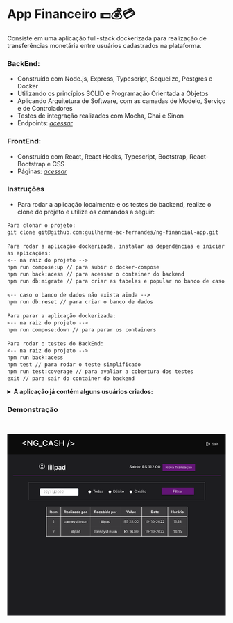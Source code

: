 # App Financeiro 💵💰💳

Consiste em uma aplicação full-stack dockerizada para realização de transferências monetária entre usuários cadastrados na plataforma.

### BackEnd:

* Construído com Node.js, Express, Typescript, Sequelize, Postgres e Docker
* Utilizando os princípios SOLID e Programação Orientada a Objetos
* Aplicando Arquitetura de Software, com as camadas de Modelo, Serviço e de Controladores
* Testes de integração realizados com Mocha, Chai e Sinon
* Endpoints: _[acessar](https://github.com/guilherme-ac-fernandes/ng-financial-app/tree/main/backend)_

### FrontEnd:
* Construído com React, React Hooks, Typescript, Bootstrap, React-Bootstrap e CSS
* Páginas: _[acessar](https://github.com/guilherme-ac-fernandes/ng-financial-app/tree/main/frontend)_

### Instruções

- Para rodar a aplicação localmente e os testes do backend, realize o clone do projeto e utilize os comandos a seguir:

```
Para clonar o projeto:
git clone git@github.com:guilherme-ac-fernandes/ng-financial-app.git

Para rodar a aplicação dockerizada, instalar as dependências e iniciar as aplicações:
<-- na raiz do projeto -->
npm run compose:up // para subir o docker-compose
npm run back:acess // para acessar o container do backend
npm run db:migrate // para criar as tabelas e popular no banco de caso

<-- caso o banco de dados não exista ainda -->
npm run db:reset // para criar o banco de dados

Para parar a aplicação dockerizada:
<-- na raiz do projeto -->
npm run compose:down // para parar os containers

Para rodar o testes do BackEnd:
<-- na raiz do projeto -->
npm run back:acess
npm test // para rodar o teste simplificado
npm run test:coverage // para avaliar a cobertura dos testes
exit // para sair do container do backend
```

<details>
  <summary><strong>A aplicação já contém alguns usuários criados:</strong></summary><br />
  <ul>
    <li>Usuário: barneystinson - Senha: len123Gen</li>
    <li>Usuário: lilipad - Senha: Pillow1234</li>
    <li>Usuário: tmosby - Senha: MosbyT789</li>
    <li>Usuário: robin - Senha: ScherCanada1</li>
    <li>Usuário: marshall - Senha: juDge1000</li>
    <li>Usuário: themom - Senha: momThe1234</li>
    
  </ul>
</details>

### Demonstração

<br />
<p align="center">
  <img src="https://github.com/guilherme-ac-fernandes/ng-financial-app/blob/main/images/transactions.png" alt="NG_Cash Página Inicial - Demostração"/>
</p>
